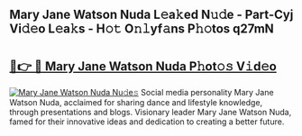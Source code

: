 ## Mary Jane Watson Nuda L𝚎a𝚔ed N𝚞𝚍e - Part-Cyj Vi𝚍𝚎o L𝚎a𝚔s - H𝚘𝚝 O𝚗𝚕yf𝚊ns P𝚑𝚘tos q27mN

# <h2><a href="http://kf6vrwd.oniu.top/?m=Mary+Jane+Watson+Nuda">🔗👉 🔴 Mary Jane Watson Nuda P𝚑ot𝚘𝚜 V𝚒d𝚎o</a></h2>

[![Mary Jane Watson Nuda Nu𝚍e𝚜](https://i.imgur.com/0qMVB7G.gif)](http://kf6vrwd.oniu.top/?m=Mary+Jane+Watson+Nuda)
Social media personality Mary Jane Watson Nuda, acclaimed for sharing dance and lifestyle knowledge, through presentations and blogs. Visionary leader Mary Jane Watson Nuda, famed for their innovative ideas and dedication to creating a better future.  
